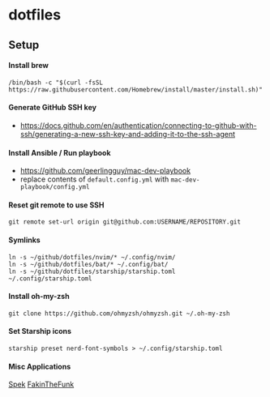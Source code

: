 # dotfiles

## Setup

#### Install brew

`/bin/bash -c "$(curl -fsSL https://raw.githubusercontent.com/Homebrew/install/master/install.sh)"`

#### Generate GitHub SSH key

- https://docs.github.com/en/authentication/connecting-to-github-with-ssh/generating-a-new-ssh-key-and-adding-it-to-the-ssh-agent

#### Install Ansible / Run playbook

- https://github.com/geerlingguy/mac-dev-playbook
- replace contents of `default.config.yml` with `mac-dev-playbook/config.yml`

#### Reset git remote to use SSH

`git remote set-url origin git@github.com:USERNAME/REPOSITORY.git`

#### Symlinks

`ln -s ~/github/dotfiles/nvim/* ~/.config/nvim/`\
`ln -s ~/github/dotfiles/bat/* ~/.config/bat/`\
`ln -s ~/github/dotfiles/starship/starship.toml  ~/.config/starship.toml`

#### Install oh-my-zsh

`git clone https://github.com/ohmyzsh/ohmyzsh.git ~/.oh-my-zsh`

#### Set Starship icons
`starship preset nerd-font-symbols > ~/.config/starship.toml`

#### Misc Applications

[Spek](https://github.com/withmorten/spek-alternative/releases)
[FakinTheFunk](https://fakinthefunk.net/en/)
